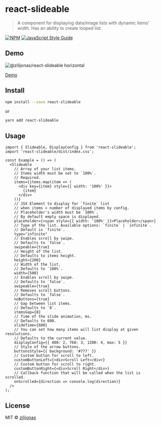 # react-slideable

> A component for displaying data/image lists with dynamic items' width. Has an ability to create looped list.

[![NPM](https://img.shields.io/npm/v/react-slideable.svg)](https://www.npmjs.com/package/react-slideable) [![JavaScript Style Guide](https://img.shields.io/badge/code_style-standard-brightgreen.svg)](https://standardjs.com)

## Demo

![@zilijonas/react-slideable horizontal](https://github.com/zilijonas/react-slideable/blob/master/slideable-demo.gif?raw=true)

[Demo](https://zilijonas.github.io/react-slideable/)

## Install

```bash
npm install --save react-slideable
```

or

```bash
yarn add react-slideable
```

## Usage

```tsx
import { Slideable, DisplayConfig } from 'react-slideable';
import 'react-slideable/dist/index.css';

const Example = () => (
  <Slideable
    // Array of your list items.
    // Items width must be set to `100%`.
    // Required.
    items={items.map(item => (
      <div key={item} style={{ width: '100%' }}>
        {item}
      </div>
    ))}
    // JSX Element to display for `finite` list
    // when items < number of displayed items by config.
    // Placeholder's width must be `100%`.
    // By default empty space is displayed.
    placeholder={<span style={{ width: '100%' }}>Placeholder</span>}
    // Type of the list. Available options: `finite` | `infinite`.
    // Default is `finite`.
    type="infinite"
    // Enables scroll by swipe.
    // Defaults to `false`.
    swipeable={true}
    // Height of the list.
    // Defaults to items height.
    height={200}
    // Width of the list.
    // Defaults to `100%`.
    width={500}
    // Enables scroll by swipe.
    // Defaults to `false`.
    swipeable={true}
    // Removes scroll buttons.
    // Defaults to `false`.
    noButtons={true}
    // Gap between list items.
    // Defaults to `0`.
    itemsGap={8}
    // Time of the slide animation, ms.
    // Defaults to 600.
    slideTime={600}
    // You can set how many items will list display at given resolutions.
    // Defaults to the current value.
    displayConfig={{ 480: 2, 768: 3, 1200: 4, max: 5 }}
    // Style of the arrow buttons.
    buttonsStyle={{ background: '#777' }}
    // Custom button for scroll to left.
    customButtonLeft={<div>Scroll Left</div>}
    // Custom button for scroll to right.
    customButtonRight={<div>Scroll Right</div>}
    // Callback function that will be called when the list is scrolled.
    onScrolled={direction => console.log(direction)}
  />
);
```

## License

MIT © [zilijonas](https://github.com/zilijonas)
